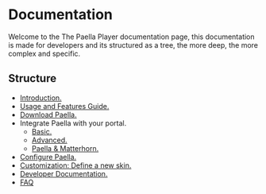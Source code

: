 # Documentation

Welcome to the The Paella Player documentation page, this documentation is made for developers and its structured as a tree, the more deep, the more complex and specific.

## Structure

- [Introduction.](introduction.md)
- [Usage and Features Guide.](usage_guide.md)
- [Download Paella.](download_paella.md)
- Integrate Paella with your portal.
    - [Basic.](integrate.md#--basic)
    - [Advanced.](integrate.md#--advanced)
    - [Paella & Matterhorn.](http://github.com/polimediaupv/paella-matterhorn)
- [Configure Paella.](configure.md)
- [Customization: Define a new skin.](customize_newskin.md)
- [Developer Documentation.](developer/developer.md)
- [FAQ](faq.md)

